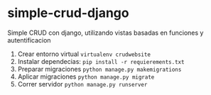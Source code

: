 # simple-crud-django

Simple CRUD con django, utilizando vistas basadas en funciones y autentificacion

1. Crear entorno virtual `virtualenv crudwebsite`
2. Instalar dependecias: `pip install -r requierements.txt`
3. Preparar migraciones `python manage.py makemigrations`
4. Aplicar migraciones `python manage.py migrate`
5. Correr servidor `python manage.py runserver`

